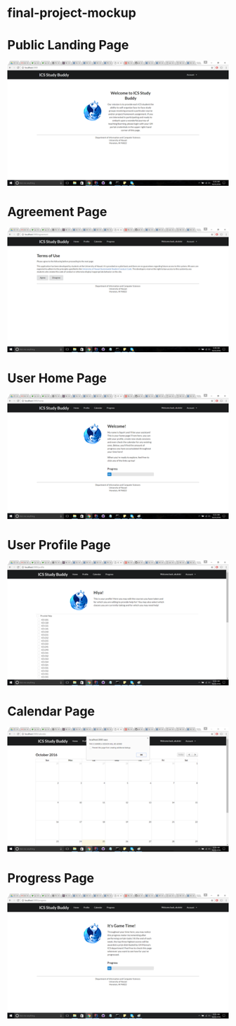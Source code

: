 # final-project-mockup

# Public Landing Page
<img class="ui medium right floated rounded image" src="doc/public landing page.png">

# Agreement Page
<img class="ui medium right floated rounded image" src="doc/AgreementPage.png">

# User Home Page
<img class="ui medium right floated rounded image" src="doc/User Home Page.png">

# User Profile Page
<img class="ui medium right floated rounded image" src="doc/User Profile Page.png">

# Calendar Page
<img class="ui medium right floated rounded image" src="doc/Calendar Page.png">

# Progress Page
<img class="ui medium right floated rounded image" src="doc/ProgressPage.png">
